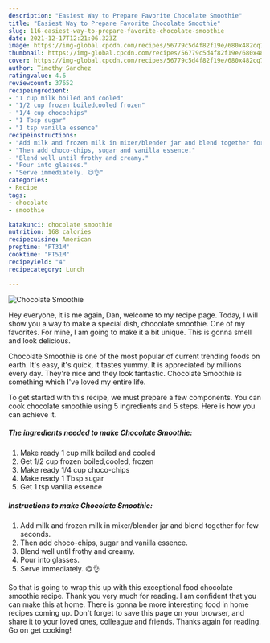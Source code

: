 ```yaml
---
description: "Easiest Way to Prepare Favorite Chocolate Smoothie"
title: "Easiest Way to Prepare Favorite Chocolate Smoothie"
slug: 116-easiest-way-to-prepare-favorite-chocolate-smoothie
date: 2021-12-17T12:21:06.323Z
image: https://img-global.cpcdn.com/recipes/56779c5d4f82f19e/680x482cq70/chocolate-smoothie-recipe-main-photo.jpg
thumbnail: https://img-global.cpcdn.com/recipes/56779c5d4f82f19e/680x482cq70/chocolate-smoothie-recipe-main-photo.jpg
cover: https://img-global.cpcdn.com/recipes/56779c5d4f82f19e/680x482cq70/chocolate-smoothie-recipe-main-photo.jpg
author: Timothy Sanchez
ratingvalue: 4.6
reviewcount: 37652
recipeingredient:
- "1 cup milk boiled and cooled"
- "1/2 cup frozen boiledcooled frozen"
- "1/4 cup chocochips"
- "1 Tbsp sugar"
- "1 tsp vanilla essence"
recipeinstructions:
- "Add milk and frozen milk in mixer/blender jar and blend together for few seconds."
- "Then add choco-chips, sugar and vanilla essence."
- "Blend well until frothy and creamy."
- "Pour into glasses."
- "Serve immediately. 😋👌"
categories:
- Recipe
tags:
- chocolate
- smoothie

katakunci: chocolate smoothie 
nutrition: 168 calories
recipecuisine: American
preptime: "PT31M"
cooktime: "PT51M"
recipeyield: "4"
recipecategory: Lunch

---
```



![Chocolate Smoothie](https://img-global.cpcdn.com/recipes/56779c5d4f82f19e/680x482cq70/chocolate-smoothie-recipe-main-photo.jpg)

Hey everyone, it is me again, Dan, welcome to my recipe page. Today, I will show you a way to make a special dish, chocolate smoothie. One of my favorites. For mine, I am going to make it a bit unique. This is gonna smell and look delicious.



Chocolate Smoothie is one of the most popular of current trending foods on earth. It's easy, it's quick, it tastes yummy. It is appreciated by millions every day. They're nice and they look fantastic. Chocolate Smoothie is something which I've loved my entire life.


To get started with this recipe, we must prepare a few components. You can cook chocolate smoothie using 5 ingredients and 5 steps. Here is how you can achieve it.

<!--inarticleads1-->

##### The ingredients needed to make Chocolate Smoothie:

1. Make ready 1 cup milk boiled and cooled
1. Get 1/2 cup frozen boiled,cooled, frozen
1. Make ready 1/4 cup choco-chips
1. Make ready 1 Tbsp sugar
1. Get 1 tsp vanilla essence




<!--inarticleads2-->

##### Instructions to make Chocolate Smoothie:

1. Add milk and frozen milk in mixer/blender jar and blend together for few seconds.
1. Then add choco-chips, sugar and vanilla essence.
1. Blend well until frothy and creamy.
1. Pour into glasses.
1. Serve immediately. 😋👌




So that is going to wrap this up with this exceptional food chocolate smoothie recipe. Thank you very much for reading. I am confident that you can make this at home. There is gonna be more interesting food in home recipes coming up. Don't forget to save this page on your browser, and share it to your loved ones, colleague and friends. Thanks again for reading. Go on get cooking!
